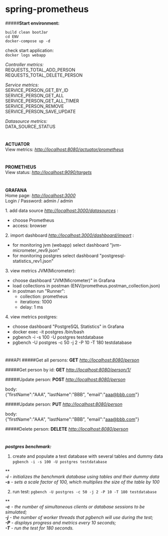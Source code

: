 # spring-prometheus

#####**Start environment:**
  
`build clean bootJar`  
`cd ENV`  
`docker-compose up -d`  

check start application:  
`docker logs webapp`

_Controller metrics:_  
REQUESTS_TOTAL_ADD_PERSON  
REQUESTS_TOTAL_DELETE_PERSON  

_Service metrics:_  
SERVICE_PERSON_GET_BY_ID  
SERVICE_PERSON_GET_ALL  
SERVICE_PERSON_GET_ALL_TIMER  
SERVICE_PERSON_REMOVE  
SERVICE_PERSON_SAVE_UPDATE  

_Datasource metrics:_  
DATA_SOURCE_STATUS

#
**ACTUATOR**  
View metrics: _[http://localhost:8080/actuator/prometheus](http://localhost:8080/actuator/prometheus)_  

#
**PROMETHEUS**  
View status: _[http://localhost:9090/targets](http://localhost:9090/targets)_  

#
**GRAFANA**  
Home page: _[http://localhost:3000](http://localhost:3000)_  
Login / Password: admin / admin

1\. add data source _[http://localhost:3000/datasources](http://localhost:3000/datasources)_  :  
 - choose Prometheus  
 - access: browser  
 
2\. import dashboard _[http://localhost:3000/dashboard/import](http://localhost:3000/dashboard/import)_ :
- for monitoring jvm (webapp) select dashboard "jvm-micrometer_rev9.json"
- for monitoring postgres select dashboard "postgresql-statistics_rev1.json"  

3\. view metrics JVM(Micrometer): 
- choose dashboard "JVM(Micrometer)" in Grafana
- load collections in postman (ENV/prometheus.postman_collection.json)
- in postman run "Runner":
    - collection: prometheus
    - iterations: 1000
    - delay: 1 ms

4\. view metrics postgres: 
- choose dashboard "PostgreSQL Statistics" in Grafana
- docker exec -it postgres /bin/bash  
- pgbench -i -s 100 -U postgres testdatabase  
- pgbench -U postgres -c 50 -j 2 -P 10 -T 180 testdatabase

#
###API
#####Get all persons:
**GET** _[http://localhost:8080/person](http://localhost:8080/person)_

#####Get person by id:
**GET** _[http://localhost:8080/person/1/](http://localhost:8080/person/1)_

#####Update person:
**POST** _[http://localhost:8080/person](http://localhost:8080/person)_

body:  
{"firstName":"AAA", "lastName":"BBB", "email":"aaa@bbb.com"}

#####Update person:
**PUT** _[http://localhost:8080/person](http://localhost:8080/person)_

body:  
{"firstName":"AAA", "lastName":"BBB", "email":"aaa@bbb.com"}  

#####Delete person:
**DELETE** _[http://localhost:8080/person](http://localhost:8080/person)_


#
**_postgres benchmark:_**  
1. create and populate a test database with several tables and dummy data  
`pgbench -i -s 100 -U postgres testdatabase`  

**  
_**-i** - initializes the benchmark database using tables and their dummy data_  
_**-s** - sets a scale factor of 100, which multiplies the size of the table by 100_

2. run test:
`pgbench -U postgres -c 50 -j 2 -P 10 -T 180 testdatabase`

**  
_**-c** - the number of simultaneous clients or database sessions to be simulated;_  
_**-j** - the number of worker threads that pgbench will use during the test;_  
_**-P** - displays progress and metrics every 10 seconds;_  
_**-T** - run the test for 180 seconds._
